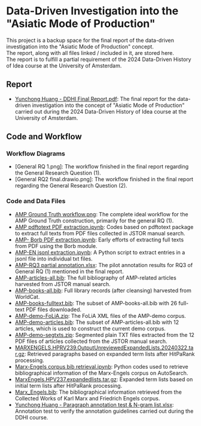 # Data-Driven Investigation into the "Asiatic Mode of Production"

This project is a backup space for the final report of the data-driven investigation into the "Asiatic Mode of Production" concept.  
The report, along with all files linked / included in it, are stored here.  
The report is to fulfill a partial requirement of the 2024 Data-Driven History of Idea course at the University of Amsterdam.

## Report

- [Yunchong Huang - DDHI Final Report.pdf](Yunchong%20Huang%20-%20DDHI%20Final%20Report.pdf): The final report for the data-driven investigation into the concept of "Asiatic Mode of Production" carried out during the 2024 Data-Driven History of Idea course at the University of Amsterdam.

## Code and Workflow

### Workflow Diagrams

- [General RQ 1.png]: The workflow finished in the final report regarding the General Research Question (1).
- [General RQ2 final.drawio.png]: The workflow finished in the final report regarding the General Research Question (2).

### Code and Data Files

- [AMP Ground Truth workflow.png](AMP%20Ground%20Truth%20workflow.png): The complete ideal workflow for the AMP Ground Truth construction, primarily for the general RQ (1).
- [AMP pdftotext PDF extraction.ipynb](AMP%20pdftotext%20PDF%20extraction.ipynb): Codes based on pdftotext package to extract full texts from PDF files collected in JSTOR manual search.
- [AMP- Borb PDF extraction.ipynb](AMP-%20Borb%20PDF%20extraction.ipynb): Early efforts of extracting full texts from PDF using the Borb module.
- [AMP-EN jsonl extraction.ipynb](AMP-EN%20jsonl%20extraction.ipynb): A Python script to extract entries in a jsonl file into individual txt files.
- [AMP-RQ3 partial annotation.xlsx](AMP-RQ3%20partial%20annotation.xlsx): The pilot annotation results for RQ3 of General RQ (1) mentioned in the final report.
- [AMP-articles-all.bib](AMP-articles-all.bib): The full bibliography of AMP-related articles harvested from JSTOR manual search.
- [AMP-books-all.bib](AMP-books-all.bib): Full library records (after cleansing) harvested from WorldCat.
- [AMP-books-fulltext.bib](AMP-books-fulltext.bib): The subset of AMP-books-all.bib with 26 full-text PDF files downloaded.
- [AMP-demo-FoLiA.zip](AMP-demo-FoLiA.zip): The FoLiA XML files of the AMP-demo corpus.
- [AMP-demo-articles.bib](AMP-demo-articles.bib): The subset of AMP-articles-all.bib with 12 articles, which is used to construct the current demo corpus.
- [AMP-demo-segtxts.zip](AMP-demo-segtxts.zip): Segmented plain TXT files extracted from the 12 PDF files of articles collected from the JSTOR manual search.
- [MARXENGELS.HPRV239.OutputUnreviewedExpandedLists.20240322.tar.gz](MARXENGELS.HPRV239.OutputUnreviewedExpandedLists.20240322.tar.gz): Retrieved paragraphs based on expanded term lists after HitPaRank processing.
- [Marx-Engels corpus bib retrieval.ipynb](Marx-Engels%20corpus%20bib%20retrieval.ipynb): Python codes used to retrieve bibliographical information of the Marx-Engels corpus on AutoSearch.
- [MarxEngels.HPV237.expandedlists.tar.gz](MarxEngels.HPV237.expandedlists.tar.gz): Expanded term lists based on initial term lists after HitPaRank processing.
- [Marx_Engels.bib](Marx_Engels.bib): The bibliographical information retrieved from the Collected Works of Karl Marx and Friedrich Engels corpus.
- [Yunchong Huang - Paragraph annotation test & N-gram list.xlsx](Yunchong%20Huang%20-%20Paragraph%20annotation%20test%20&%20N-gram%20list.xlsx): Annotation test to verify the annotation guidelines carried out during the DDHI course.
